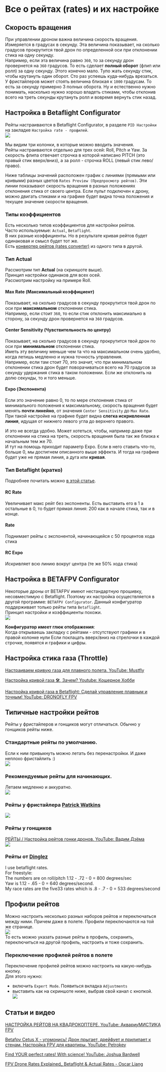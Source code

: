 # Все о рейтах (rates) и их настройке

## Скорость вращения
При управлении дроном важна величина скорость вращения. Измеряется в градусах в секунду. Эта величина показывает, на сколько градусов прокрутится твой дрон по определенной оси при отклонении стика на одну секунду.  
Например, если эта величина равно `360`, то за секунду дрон провернется на `360` градусов. То есть сделает **полный оборот** (флип или ролл) за одну секунду.
Этого конечно мало. Тупо жать секунду стик, чтобы крутануть один оборот. Сто раз успеешь куда-нибудь врезаться.  
У фристайлеров может стоять величина близкая к `1000` градусам. То есть за секунду примерно 3 полных оборота. Ну и естественно нужно понимать, насколько нужно хорошо владеть стиками, чтобы отклонив всего на треть секунды крутануть ролл и вовремя вернуть стик назад.  

## Настройка в Betaflight Configurator
Рейты настраиваются в Betaflight Configurator, в разделе `PID Настройки` на закладке `Настройка rate - профилей`.  
![](Betaflight_Rates_Actual.png)  

Мы видим три колонки, в которые можно вводить значения.  
Рейты настраиваются отдельно для трех осей: Roll, Pitch и Yaw. За скорость флипа отвечает строчка в которой написано PITCH (это правый стик вверх/вниз), а за ролл - строчка ROLL (левый стик лево/право).  

Ниже таблицы значений расположен график с линиями (прямыми или кривыми) разных цветов `Rates Preview (Предпросмотр рейтов)`. Эти линии показывают скорость вращения в разных положениях отклонения стика от своего центра. Если пульт подключен к дрону, можно двигать стиками и на графике будет видна точка положения и текущее значение скорости вращения.

### Типы коэффициентов
Есть несколько типов коэффициентов для настройки рейтов.  
Часто используемые: `Actual`, `Betaflight`.  
В них разные коэффициенты. Но в результате кривая рейтов будет одинаковая и смысл будет тот же.  
Есть [конвертер рейтов (rates converter)](https://rates.metamarc.com/) из одного типа в другой.

### Тип **Actual**
Рассмотрим тип **Actual** (на скриншоте выше).  
Принцип настройки одинаков для всех осей.  
Рассмотрим настройку на примере Roll. 
 
#### Max Rate (Максимальный коэффициент)
Показывает, на сколько градусов в секунду прокрутится твой дрон по оси при **максимальном** отклонении стика.  
Например, если стоит `360`, то если стик отклонить максимально в сторону, за секунду дрон провернется на `360` градусов.

#### Center Sensitivity (Чувствительность по центру)
Показывает, на сколько градусов в секунду прокрутится твой дрон по оси при **минимальном** отклонении стика.  
Иметь эту величину меньше чем та что на максимальном очень удобно, когда летишь медленно и нужна точность управления.  
Например, если там стоит 70, это значит, что при минимальном отклонении стика дрон будет поворачиваться всего на 70 градусов за секунду удержания стика в таком положении. Если же отклонить на долю секунды, то и того меньше.

#### Expo (Экспонента)
Если это значение равно 0, то по мере отклонения стика от минимального положения к максимальному, скорость вращения будет менять **почти линейно**, от значения `Center Sensitivity` до `Max Rate`.  
При такой настройке на графике будет видна **слегка искривленная линия**, идущая от нижнего левого угла до верхнего правого.

И это не всегда удобно. Может хотеться, чтобы, например даже при отклонении на стика на треть, скорость вращения была так же близка к начальным тем же 70.  
И тут на помощь приходит параметр Expo. Если в него ставить что-то, больше 0, мы достигнем описанного выше эффекта. И тогда на графике будет уже не прямая линия, а дуга или **кривая**. 

### Тип **Betaflight** (кратко)
Подробнее почитать можно [в этой статье](https://oscarliang.com/rates/#Delving-into-Betaflight-Rates).  

#### RC Rate
Увеличивает макс рейт без экспоненты. Есть выставить его в 1 а остальные в 0, то будет прямая линия: 200 как в начале стика, так и в конце.

#### Rate
Поднимает рейты с экспонентой, начинающейся с 50 процентов хода стика

#### RC Expo
Искривляет всю линию вокруг центра (те же 50% хода стика)

## Настройка в BETAFPV Configurator
Некоторые дроны от BETAFPV имеют нестандартную прошивку, несовместимую с Betaflight. Поэтому их настройка осуществляется в другой программе: `BETAFPV Configurator`. Данный конфигуратор поддерживает только рейты типа `Betaflight`.  
Принцип настройки и коэффициенты похожи.  
![](BETAFPV_Rates.png)  

**Конфигуратор имеет глюк отображения**:  
Когда открываешь закладку с рейтами - отсутствуют графики и в правой колонке нули
Если поклацать вверх/вниз на стрелочки в каждой строчке, появятся и графики и цифры.

## Настройка стика газа (Throttle)
[Настраиваем кривую газа для плавного полета. YouTube: Mustfly](https://www.youtube.com/watch?v=ujsEnSDha84)  

[Настройка кривой газа 🛠, Зачем? Youtube: Кошерное Хобби](https://www.youtube.com/watch?v=1UbJwlqjkX8)

[Настройка кривой газа в Betaflight: Сделай управление плавным и точным! YouTube: DRONOFLY FPV](https://www.youtube.com/watch?v=Kv20TeLkt50)

## Типичные настройки рейтов
Рейты у фристайлеров и гонщиков могут отличаться. Обычно у гонщиков рейты ниже.

### Стандартные рейты по умолчанию.  
Если к ним привыкнуть можно летать без перенастройки. И даже неплохо фристайлить :)  
![](Betaflight_Rates_Actual_Default.jpg)

### Рекомендуемые рейты для начинающих. 
Летаем медленно и аккуратно.  
![](Betaflight_Rates_Actual_350.png)

### Рейты у фристайлера [Patrick Watkins](https://www.youtube.com/@fpvwithpatrick)
![](Betaflight_Rates_Betaflight_Patrick.png)

### Рейты у гонщиков 
[РЕЙТЫ / Настройка рейтов гонки дронов. YouTube: Вадим Дзёма](https://www.youtube.com/watch?v=YQs-abyeTz8)  
![](Betaflight_Rates_Betaflight_Racing.png)

### Рейты от [Dinglez](https://www.youtube.com/@Dinglez44)
I use betaflight rates.  
For freestyle:  
The numbers are on roll/pitch 1.12 - .72 - 0 = 800 degrees/sec  
Yaw is 1.12 - .65 - 0 = 640 degrees/second.  
My race rates are the five33 rates which is .8 - .7 - 0 = 533 degrees/second

## Профили рейтов
Можно настроить несколько разных наборов рейтов и переключаться между ними. Причем даже в полете.
Профили переключаются на той же странице.  
![](Switch_Rate_Profiles.png)  
То есть можно указать разные рейты в профиль, сохранить, переключиться на другой профиль, настроить и тоже сохранить.

### Переключение профилей рейтов в полете
Переключение профилей рейтов можно настроить на какую-нибудь кнопку.  
Для этого нужно:  
- включить `Expert Mode`. Появиться вкладка `Adjustments`  
- выставить как на скриншоте ниже, выбрав свой канал с кнопкой.  
![](Switch_Rate_Profile_Adjustments.jpg)

## Статьи и видео
[НАСТРОЙКА РЕЙТОВ НА КВАДРОКОПТЕРЕ. YouTube: АквариуМИСТИКА FPV](https://www.youtube.com/watch?v=0IswQO2v-WY)

[Betafpv Cetus X - угомонись! Дрон прыгает, дрейфует и прилипает к стенам. Настройка FPV для квартиры. YouTube: Petrokey](https://www.youtube.com/watch?v=kPr2hmY9g5g)

[Find YOUR perfect rates! With science! YouTube: Joshua Bardwell](https://www.youtube.com/watch?v=Ql62iRkLX3s)

[FPV Drone Rates Explained_ Betaflight & Actual Rates - Oscar Liang](https://oscarliang.com/rates/)

